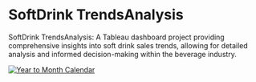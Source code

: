 # SoftDrink TrendsAnalysis
SoftDrink TrendsAnalysis: A Tableau dashboard project providing comprehensive insights into soft drink sales trends, allowing for detailed analysis and informed decision-making within the beverage industry.

<div class='tableauPlaceholder' id='viz1710323381098' style='position: relative'><noscript><a href='#'><img alt='Year to Month Calendar ' src='https:&#47;&#47;public.tableau.com&#47;static&#47;images&#47;Fi&#47;FizzFlowFromYearlyInsightstoMonthlyMovesinSoftDrinkSales&#47;YeartoMonthCalendar&#47;1_rss.png' style='border: none' /></a></noscript><object class='tableauViz'  style='display:none;'><param name='host_url' value='https%3A%2F%2Fpublic.tableau.com%2F' /> <param name='embed_code_version' value='3' /> <param name='site_root' value='' /><param name='name' value='FizzFlowFromYearlyInsightstoMonthlyMovesinSoftDrinkSales&#47;YeartoMonthCalendar' /><param name='tabs' value='no' /><param name='toolbar' value='yes' /><param name='static_image' value='https:&#47;&#47;public.tableau.com&#47;static&#47;images&#47;Fi&#47;FizzFlowFromYearlyInsightstoMonthlyMovesinSoftDrinkSales&#47;YeartoMonthCalendar&#47;1.png' /> <param name='animate_transition' value='yes' /><param name='display_static_image' value='yes' /><param name='display_spinner' value='yes' /><param name='display_overlay' value='yes' /><param name='display_count' value='yes' /><param name='language' value='en-US' /></object></div>                       
